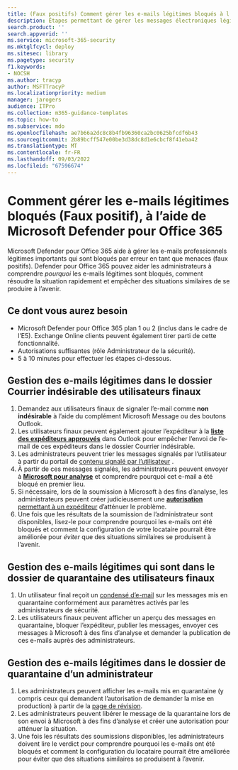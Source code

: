 ```yaml
---
title: (Faux positifs) Comment gérer les e-mails légitimes bloqués à l’aide de Microsoft Defender pour Office 365
description: Étapes permettant de gérer les messages électroniques légitimes bloqués (Faux positifs) par Microsoft Defender pour Office 365 afin d’éviter toute perte d’activité.
search.product: ''
search.appverid: ''
ms.service: microsoft-365-security
ms.mktglfcycl: deploy
ms.sitesec: library
ms.pagetype: security
f1.keywords:
- NOCSH
ms.author: tracyp
author: MSFTTracyP
ms.localizationpriority: medium
manager: jarogers
audience: ITPro
ms.collection: m365-guidance-templates
ms.topic: how-to
ms.subservice: mdo
ms.openlocfilehash: ae7b66a2dc8c8b4fb96360ca2bc0625bfcdf6b43
ms.sourcegitcommit: 2b89bcff547e00be3d38dc8d1e6cbcf8f41eba42
ms.translationtype: MT
ms.contentlocale: fr-FR
ms.lasthandoff: 09/03/2022
ms.locfileid: "67596674"
---
```

# <a name="how-to-handle-legitimate-emails-getting-blocked-false-positive-using-microsoft-defender-for-office-365"></a>Comment gérer les e-mails légitimes bloqués (Faux positif), à l’aide de Microsoft Defender pour Office 365

Microsoft Defender pour Office 365 aide à gérer les e-mails professionnels légitimes importants qui sont bloqués par erreur en tant que menaces (faux positifs). Defender pour Office 365 pouvez aider les administrateurs à comprendre *pourquoi* les e-mails légitimes sont bloqués, comment résoudre la situation rapidement et empêcher des situations similaires de se produire à l’avenir.

## <a name="what-youll-need"></a>Ce dont vous aurez besoin

- Microsoft Defender pour Office 365 plan 1 ou 2 (inclus dans le cadre de l’E5). Exchange Online clients peuvent également tirer parti de cette fonctionnalité.
- Autorisations suffisantes (rôle Administrateur de la sécurité).
- 5 à 10 minutes pour effectuer les étapes ci-dessous.

## <a name="handling-legitimate-emails-in-to-junk-folder-of-end-users"></a>Gestion des e-mails légitimes dans le dossier Courrier indésirable des utilisateurs finaux

1. Demandez aux utilisateurs finaux de signaler l’e-mail comme **non indésirable** à l’aide du complément Microsoft Message ou des boutons Outlook.
2. Les utilisateurs finaux peuvent également ajouter l’expéditeur à la [**liste des expéditeurs approuvés**](https://support.microsoft.com/en-us/office/safe-senders-in-outlook-com-470d4ee6-e3b6-402b-8cd9-a6f00eda7339) dans Outlook pour empêcher l’envoi de l’e-mail de ces expéditeurs dans le dossier Courrier indésirable.
3. Les administrateurs peuvent trier les messages signalés par l’utilisateur à partir du portail de [contenu signalé par l’utilisateur](/microsoft-365/security/office-365-security/admin-submission?view=o365-worldwide#view-user-submissions-to-microsoft&preserve-view=true) .
4. À partir de ces messages signalés, les administrateurs peuvent envoyer à [**Microsoft pour analyse**](/microsoft-365/security/office-365-security/admin-submission?view=o365-worldwide#notify-users-from-within-the-portal&preserve-view=true) et comprendre pourquoi cet e-mail a été bloqué en premier lieu.
5. Si nécessaire, lors de la soumission à Microsoft à des fins d’analyse, les administrateurs peuvent créer judicieusement une [**autorisation** permettant à un expéditeur](/microsoft-365/security/office-365-security/manage-tenant-allows?view=o365-worldwide#add-sender-allows-using-the-submissions-portal&preserve-view=true) d’atténuer le problème.
6. Une fois que les résultats de la soumission de l’administrateur sont disponibles, lisez-le pour comprendre pourquoi les e-mails ont été bloqués et comment la configuration de votre locataire pourrait être améliorée pour *éviter* que des situations similaires se produisent à l’avenir.

## <a name="handling-legitimate-emails-that-are-in-quarantine-folder-of-end-users"></a>Gestion des e-mails légitimes qui sont dans le dossier de quarantaine des utilisateurs finaux

1. Un utilisateur final reçoit un [condensé d’e-mail](/microsoft-365/security/office-365-security/use-spam-notifications-to-release-and-report-quarantined-messages?view=o365-worldwide&preserve-view=true) sur les messages mis en quarantaine conformément aux paramètres activés par les administrateurs de sécurité.
2. Les utilisateurs finaux peuvent afficher un aperçu des messages en quarantaine, bloquer l’expéditeur, publier les messages, envoyer ces messages à Microsoft à des fins d’analyse et demander la publication de ces e-mails auprès des administrateurs.

## <a name="handling-legitimate-emails-in-quarantine-folder-of-an-admin"></a>Gestion des e-mails légitimes dans le dossier de quarantaine d’un administrateur

1. Les administrateurs peuvent afficher les e-mails mis en quarantaine (y compris ceux qui demandent l’autorisation de demander la mise en production) à partir de la [page de révision](/microsoft-365/security/office-365-security/manage-quarantined-messages-and-files?view=o365-worldwide&preserve-view=true).
2. Les administrateurs peuvent libérer le message de la quarantaine lors de son envoi à Microsoft à des fins d’analyse et créer une autorisation pour atténuer la situation.
3. Une fois les résultats des soumissions disponibles, les administrateurs doivent lire le verdict pour comprendre pourquoi les e-mails ont été bloqués et comment la configuration du locataire pourrait être améliorée pour éviter que des situations similaires se produisent à l’avenir.
